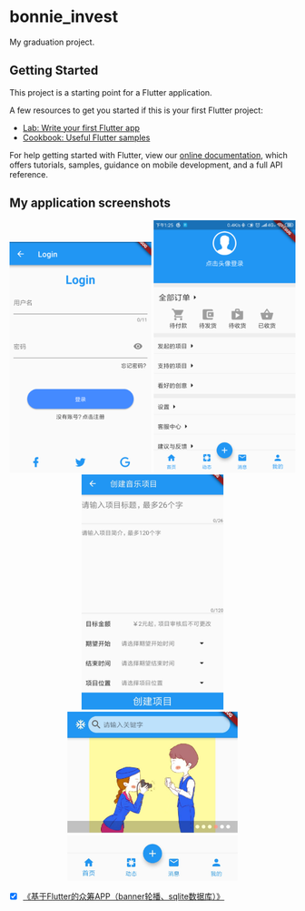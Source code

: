 # bonnie_invest

My graduation project.

## Getting Started

This project is a starting point for a Flutter application.

A few resources to get you started if this is your first Flutter project:

- [Lab: Write your first Flutter app](https://flutter.io/docs/get-started/codelab)
- [Cookbook: Useful Flutter samples](https://flutter.io/docs/cookbook)

For help getting started with Flutter, view our 
[online documentation](https://flutter.io/docs), which offers tutorials, 
samples, guidance on mobile development, and a full API reference.

## My application screenshots

 <div align=center>
   <img src="https://github.com/lanye233/flutter_app/blob/master/appScreenshots/1.png" width="250px">
   <img src="https://github.com/lanye233/flutter_app/blob/master/appScreenshots/3.png" width="250px">
   <img src="https://github.com/lanye233/flutter_app/blob/master/appScreenshots/5.jpg" width="250px">
 </div>
 
 <div align=center>
   <img src="https://github.com/lanye233/flutter_app/blob/master/appScreenshots/2.jpg" width="300px">
   <img src="https://github.com/lanye233/flutter_app/blob/master/appScreenshots/4.png" width="300px">
 </div>

- [x] [《基于Flutter的众筹APP（banner轮播、sqlite数据库）》](https://blog.csdn.net/lanye233/article/details/90902139)
